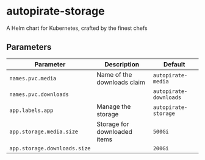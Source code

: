 # autopirate-storage

A Helm chart for Kubernetes, crafted by the finest chefs

## Parameters

| **Parameter**                | **Description**              | **Default**            |
| ---------------------------- | ---------------------------- | ---------------------- |
| `names.pvc.media`            | Name of the downloads claim  | `autopirate-media`     |
| `names.pvc.downloads`        |                              | `autopirate-downloads` |
| `app.labels.app`             | Manage the storage           | `autopirate-storage`   |
| `app.storage.media.size`     | Storage for downloaded items | `500Gi`                |
| `app.storage.downloads.size` |                              | `200Gi`                |
